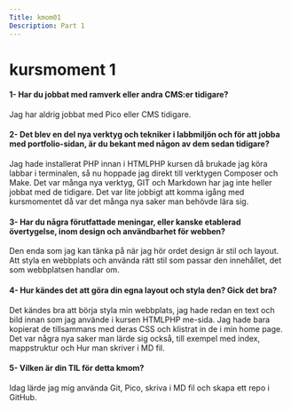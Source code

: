 ```yaml
---
Title: kmom01
Description: Part 1
---
```


kursmoment 1
==========================



<h4>1- Har du jobbat med ramverk eller andra CMS:er tidigare?</h4>
<p> Jag har aldrig jobbat med Pico eller CMS tidigare. </p>

<h4>2- Det blev en del nya verktyg och tekniker i labbmiljön och för att jobba med portfolio-sidan, är du bekant med någon av dem sedan tidigare? </h4>
<p> Jag hade installerat PHP innan i HTMLPHP kursen då brukade jag köra labbar i terminalen, så nu hoppade jag direkt till verktygen Composer och Make. Det var många nya verktyg, GIT och Markdown har jag inte heller jobbat med de tidigare. Det var lite jobbigt att komma igång med kursmomentet då var det många nya saker man behövde lära sig. </p>

<h4>3- Har du några förutfattade meningar, eller kanske etablerad övertygelse, inom design och användbarhet för webben? 
</h4>
<p>Den enda som jag kan tänka på när jag hör ordet design är stil och layout. Att styla en webbplats och använda rätt stil som passar den innehållet, det som webbplatsen handlar om.  </p>  

<h4>4- Hur kändes det att göra din egna layout och styla den? Gick det bra?</h4>
<p>Det kändes bra att börja styla min webbplats, jag hade redan en text och bild innan som jag använde i kursen HTMLPHP me-sida. Jag hade bara kopierat de tillsammans med deras CSS och klistrat in de i min home page. Det var några nya saker man lärde sig också, till exempel med index, mappstruktur och Hur man skriver i MD fil. </p>

<h4> 5- Vilken är din TIL för detta kmom?</h4>
<p>Idag lärde jag mig använda Git, Pico, skriva i MD fil och skapa ett repo i GitHub. </p>
